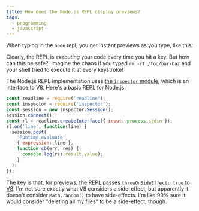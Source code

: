 ```yaml
---
title: How does the Node.js REPL display previews?
tags:
  - programming
  - javascript
---
```


When typing in the `node` repl,
you get instant previews as you type, 
like this:

<asciinema-player src="/assets/2020-10-05/math_random.cast" autoplay loop theme="solarized-light"></asciinema-player>

Clearly, the REPL is _executing_ your code every time you hit a key.
But how can this be safe?!
Imagine the chaos if you typed `rm -rf /foo/bar/baz` 
and your shell tried to execute it at every keystroke!

The Node.js REPL implementation uses [the `inspector` module](https://nodejs.org/api/inspector.html),
which is an interface to V8.
Here's a basic REPL for Node.js:

```js
const readline = require('readline');
const inspector = require('inspector');
const session = new inspector.Session();
session.connect();
const rl = readline.createInterface({ input: process.stdin });
rl.on('line', function(line) {
  session.post(
    'Runtime.evaluate', 
    { expression: line }, 
    function cb(err, res) {
      console.log(res.result.value);
    }
  );
});
```


The key is that, for previews,
[the REPL passes `throwOnSideEffect: true` to V8](https://github.com/BridgeAR/node/blob/b38d26a1685630eaf0a2aa2a933934e80f0a3f57/lib/internal/repl/utils.js#L291).
I'm not sure exactly what V8 considers a side-effect,
but apparently it doesn't consider `Math.random()` to have side-effects.
I'm like 99% sure it would consider "deleting all my files" to be a side-effect, though.

<link rel="stylesheet" type="text/css" href="/assets/2020-10-05/asciinema-player.css" />

<script src="/assets/2020-10-05/asciinema-player.js"></script>
